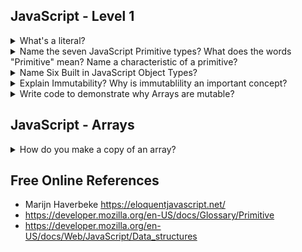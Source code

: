 ## JavaScript  - Level 1

<details><summary>What's a literal?</summary>
<p>

#### literals are exact values in a program
```javascript
console.log("hello world!");
console.log(7);
```
A string or number written directly into a program. These literals have not been assigned to a variable.
</p>
</details>

<details><summary>Name the seven JavaScript Primitive types? What does the words "Primitive" mean? Name a characteristic of a primitive?</summary>
<p>

### The seven:
* number
* string
* boolean
* null
* undefined
* symbol
* bigint


> Is not an object and has no methods. Primitive means its represented at the lowest level of the language. All primitives are immutable. It is important not to confuse a primitive itself with a variable assigned a primitive value. The variable may be reassigned a new value, but the existing value can not be changed in the ways that objects, arrays, and functions can be altered.

> Except for null and undefined, all primitive values have object equivalents that wrap around the primitive values. 

> All primitives are immutable

- [Mozilla](https://developer.mozilla.org/en-US/docs/Glossary/Primitive)

</p>
</details>



<details><summary>Name Six Built in JavaScript Object Types?</summary>
<p>

* Array
* Date
* RegExp
* Map and WeakMap
* Set and WeakSet
* Function

There are more. However, they do not appear to be often used. I haven't seen them too often in GitHub Projects.

In JavaScritp only obects and arrays are mutable

 > In computer science, an object is a value in memory which is possibly referenced by an identifier.
  - Mozilla
</p>
</details>

<details><summary>Explain Immutability? Why is immutablility an important concept? </summary>
<p>

Refer to the attached code. Load it on the command line. 
``` node example.js ```

Immutability is how the data is referenced in the memory. Immutable data is not changed in memory, only a new reference to a new memory location is provided.

Objects and Arrays are mutable. This means the actual memory location is changed

JavaScript primitives are immutable. This means that if a new value is created, it exists in a new memory location, and the original value left in place. It would be garbage collected at a point in time if not assigned to a reference. 

```JavaScript
let aString = 'immutable string';
aString = 'New immutable string';
// These are two different memory locations
```
</p>
</details>

<details><summary> Write code to demonstrate why Arrays are mutable?</summary>
<p>

 See
* Examples in mutableArraysExample1.js
* Examples in mutableArraysExample2.js
</p>
</details>

## JavaScript  - Arrays

<details><summary> How do you make a copy of an array?</summary>
<p>

```javascript
    a = b.slice();
```
See the mutablity examples

</p>
</details>



## Free Online References
* Marijn Haverbeke https://eloquentjavascript.net/
* https://developer.mozilla.org/en-US/docs/Glossary/Primitive
* https://developer.mozilla.org/en-US/docs/Web/JavaScript/Data_structures